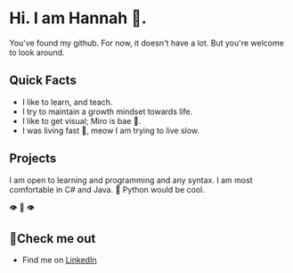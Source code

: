 # Hi. I am Hannah 🍌.

You've found my github. For now, it doesn't have a lot. But you're welcome to look around.

## Quick Facts
- I like to learn, and teach. 
- I try to maintain a growth mindset towards life. 
- I like to get visual; Miro is bae 💛.
- I was living fast 🤡, meow I am trying to live slow.

## Projects
I am open to learning and programming and any syntax. I am most comfortable in C# and Java.
🐍 Python would be cool.

👁️ 👄 👁️

## 👀Check me out
- Find me on [LinkedIn](https://linkedin.com/hjkopytko)
